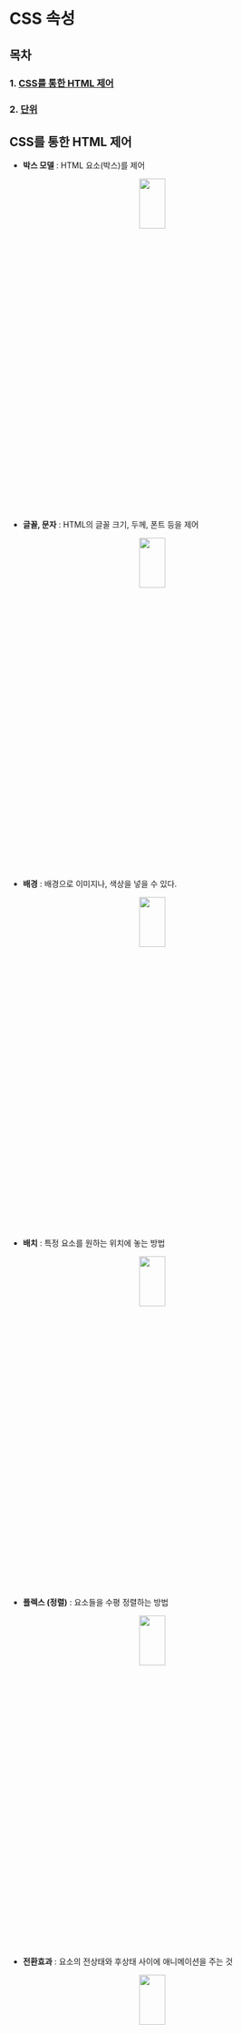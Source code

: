 # CSS 속성

## 목차

### 1. [CSS를 통한 HTML 제어](#CSS를-통한-HTML-제어)

### 2. [단위](#단위)

## CSS를 통한 HTML 제어

- **박스 모델** : HTML 요소(박스)를 제어

<p align="center"><img src= "https://user-images.githubusercontent.com/59442344/147972443-82e3d29c-8d12-4520-9d25-2b3c31987f94.png" width = 30% height=15%></p>

- **글꼴, 문자** : HTML의 글꼴 크기, 두께, 폰트 등을 제어

<p align="center"><img src= "https://user-images.githubusercontent.com/59442344/147972493-702049a8-26d1-4aca-b762-d923435596eb.png" width = 30% height=15%></p>

- **배경** : 배경으로 이미지나, 색상을 넣을 수 있다.

<p align="center"><img src= "https://user-images.githubusercontent.com/59442344/147972555-83f1bea6-e2af-4a07-9660-9c1b8d910331.png" width = 30% height=15%></p>

- **배치** : 특정 요소를 원하는 위치에 놓는 방법

<p align="center"><img src= "https://user-images.githubusercontent.com/59442344/147972588-aadc1a2d-122a-42d1-9e68-87bc1fcc2bf3.png" width = 30% height=15%></p>

- **플렉스 (정렬)** : 요소들을 수평 정렬하는 방법

<p align="center"><img src= "https://user-images.githubusercontent.com/59442344/147972607-416441bf-1a4e-4fe1-abdb-665c05186f56.png" width = 30% height=15%></p>

- **전환효과** : 요소의 전상태와 후상태 사이에 애니메이션을 주는 것

<p align="center"><img src= "https://user-images.githubusercontent.com/59442344/147972633-38f2ebab-6cdc-4253-92d0-79f21135ea22.png" width = 30% height=15%></p>

- **변환효과** : 2D, 3D 변환을 이용하여 요소를 회전, 이동, 크기 조절하는 것

<p align="center"><img src= "https://user-images.githubusercontent.com/59442344/147972661-f4f28037-3bed-4624-8f25-c81ccea53dc2.png" width = 30% height=15%></p>

- **띄움** : 요소 주변으로 문자를 흐룰 수 있게 만드는 효과

<p align="center"><img src= "https://user-images.githubusercontent.com/59442344/147972684-1650a275-3605-4520-8446-830043cc78fc.png" width = 30% height=15%></p>

- **애니메이션** : 하나의 요소에 대한 다양한 움직임 효과 처리

<p align="center"><img src= "https://user-images.githubusercontent.com/59442344/147972796-058d10fe-8433-4cd6-9cd2-a9a190d4aa08.png" width = 30% height=15%></p>

- **그리드** : 2차원의 레이아웃을 만들기 위해 제공되는 기술

<p align="center"><img src= "https://user-images.githubusercontent.com/59442344/147972862-4aef0860-6ea2-495d-aa15-dde6ca8cced4.png" width = 30% height=15%></p>

- **다단** : 글자들이 많은 컨텐츠에서 여러 단을 만드는 효과

<p align="center"><img src= "https://user-images.githubusercontent.com/59442344/147972954-dfd7b05a-fd76-4268-901b-4a17ac2c5a7e.png" width = 30% height=15%></p>

- **필터** : 이미지 요소에 대한 다양한 처리를 할 수 있다. 

## 단위

- **px** : 픽셀

- **%** : 부모요소 크기 기준의 상대적 백분율

- **em** : 하나의 요소가 갖는 글꼴 크기 (상대적 단위)
  - 별다른 설정이 없다면 root인 html이 기본적으로 갖는 16px 단위를 갖는다.
  - 부모요소나, 본인에게 부여된 글꼴 크기가 있다면 그 폰트크기를 1em 단위로 갖는다.

- **rem** : root 요소(html)의 글꼴 크기 (상대적 단위)
  - 기본적으로 **아무런 설정이 없다면 html의 기본적 글자크기는 16px** 이다.
  - 1rem = 16px

```css
html {
  font-size : 16px;
} 
```

- **vw** : 뷰포트 가로너비의 백분율 (상대적 단위)

- **vh** : 뷰포트 세로너비의 백분율 (상대적 단위)
 
